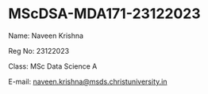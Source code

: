 # MScDSA-MDA171-23122023

Name: Naveen Krishna

Reg No: 23122023

Class: MSc Data Science A

E-mail: naveen.krishna@msds.christuniversity.in
